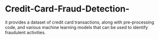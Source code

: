 # Credit-Card-Fraud-Detection-
it provides a dataset of credit card transactions, along with pre-processing code, and various machine learning models that can be used to identify fraudulent activities.
